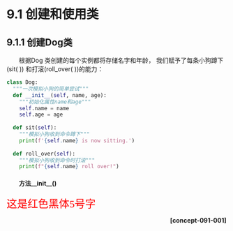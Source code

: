 # 9.1 创建和使用类
## 9.1.1 创建Dog类
&emsp;&emsp;根据Dog 类创建的每个实例都将存储名字和年龄， 我们赋予了每条小狗蹲下(sit( )) 和打滚(roll_over( ))的能力：
````py
class Dog:
  """一次模拟小狗的简单尝试"""
  def __init__(self, name, age):
    """初始化属性name和age"""
    self.name = name
    self.age = age
    
  def sit(self):
    """模拟小狗收到命令蹲下"""
    print(f'{self.name} is now sitting.')
    
  def roll_over(self):
    """模拟小狗收到命令时打滚"""
    print(f"{self.name} roll over!")
````

#### &emsp;&emsp;**方法__init__()**
<font face="黑体" color=red size=5>这是红色黑体5号字</font>
<span style="color:red;"><p align="right">**[concept-091-001]**</p></span>

